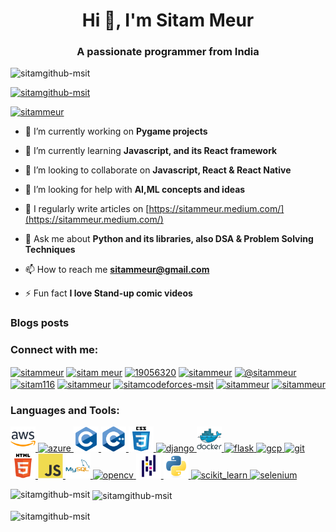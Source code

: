 <h1 align="center">Hi 👋, I'm Sitam Meur</h1>
<h3 align="center">A passionate programmer from India</h3>

<p align="left"> <img src="https://komarev.com/ghpvc/?username=sitamgithub-msit&label=Profile%20views&color=0e75b6&style=flat" alt="sitamgithub-msit" /> </p>

<p align="left"> <a href="https://github.com/ryo-ma/github-profile-trophy"><img src="https://github-profile-trophy.vercel.app/?username=sitamgithub-msit" alt="sitamgithub-msit" /></a> </p>

<p align="left"> <a href="https://twitter.com/sitammeur" target="blank"><img src="https://img.shields.io/twitter/follow/sitammeur?logo=twitter&style=for-the-badge" alt="sitammeur" /></a> </p>

- 🔭 I’m currently working on **Pygame projects**

- 🌱 I’m currently learning **Javascript, and its React framework**

- 👯 I’m looking to collaborate on **Javascript, React & React Native**

- 🤝 I’m looking for help with **AI,ML concepts and ideas**

- 📝 I regularly write articles on [https://sitammeur.medium.com/](https://sitammeur.medium.com/)

- 💬 Ask me about **Python and its libraries, also DSA & Problem Solving Techniques**

- 📫 How to reach me **sitammeur@gmail.com**

- ⚡ Fun fact **I love Stand-up comic videos**

### Blogs posts
<!-- BLOG-POST-LIST:START -->
<!-- BLOG-POST-LIST:END -->

<h3 align="left">Connect with me:</h3>
<p align="left">
<a href="https://twitter.com/sitammeur" target="blank"><img align="center" src="https://raw.githubusercontent.com/rahuldkjain/github-profile-readme-generator/master/src/images/icons/Social/twitter.svg" alt="sitammeur" height="30" width="40" /></a>
<a href="https://linkedin.com/in//sitam-meur-44b762223" target="blank"><img align="center" src="https://raw.githubusercontent.com/rahuldkjain/github-profile-readme-generator/master/src/images/icons/Social/linked-in-alt.svg" alt="sitam meur" height="30" width="40" /></a>
<a href="https://stackoverflow.com/users/19056320" target="blank"><img align="center" src="https://raw.githubusercontent.com/rahuldkjain/github-profile-readme-generator/master/src/images/icons/Social/stack-overflow.svg" alt="19056320" height="30" width="40" /></a>
<a href="https://kaggle.com/sitammeur" target="blank"><img align="center" src="https://raw.githubusercontent.com/rahuldkjain/github-profile-readme-generator/master/src/images/icons/Social/kaggle.svg" alt="sitammeur" height="30" width="40" /></a>
<a href="https://medium.com/@sitammeur" target="blank"><img align="center" src="https://raw.githubusercontent.com/rahuldkjain/github-profile-readme-generator/master/src/images/icons/Social/medium.svg" alt="@sitammeur" height="30" width="40" /></a>
<a href="https://www.codechef.com/users/sitam116" target="blank"><img align="center" src="https://cdn.jsdelivr.net/npm/simple-icons@3.1.0/icons/codechef.svg" alt="sitam116" height="30" width="40" /></a>
<a href="https://www.hackerrank.com/sitammeur" target="blank"><img align="center" src="https://raw.githubusercontent.com/rahuldkjain/github-profile-readme-generator/master/src/images/icons/Social/hackerrank.svg" alt="sitammeur" height="30" width="40" /></a>
<a href="https://codeforces.com/profile/sitamcodeforces-msit" target="blank"><img align="center" src="https://raw.githubusercontent.com/rahuldkjain/github-profile-readme-generator/master/src/images/icons/Social/codeforces.svg" alt="sitamcodeforces-msit" height="30" width="40" /></a>
<a href="https://www.leetcode.com/sitammeur" target="blank"><img align="center" src="https://raw.githubusercontent.com/rahuldkjain/github-profile-readme-generator/master/src/images/icons/Social/leet-code.svg" alt="sitammeur" height="30" width="40" /></a>
<a href="https://auth.geeksforgeeks.org/user/sitammeur" target="blank"><img align="center" src="https://raw.githubusercontent.com/rahuldkjain/github-profile-readme-generator/master/src/images/icons/Social/geeks-for-geeks.svg" alt="sitammeur" height="30" width="40" /></a>
</p>

<h3 align="left">Languages and Tools:</h3>
<p align="left"> <a href="https://aws.amazon.com" target="_blank" rel="noreferrer"> <img src="https://raw.githubusercontent.com/devicons/devicon/master/icons/amazonwebservices/amazonwebservices-original-wordmark.svg" alt="aws" width="40" height="40"/> </a> <a href="https://azure.microsoft.com/en-in/" target="_blank" rel="noreferrer"> <img src="https://www.vectorlogo.zone/logos/microsoft_azure/microsoft_azure-icon.svg" alt="azure" width="40" height="40"/> </a> <a href="https://www.cprogramming.com/" target="_blank" rel="noreferrer"> <img src="https://raw.githubusercontent.com/devicons/devicon/master/icons/c/c-original.svg" alt="c" width="40" height="40"/> </a> <a href="https://www.w3schools.com/cpp/" target="_blank" rel="noreferrer"> <img src="https://raw.githubusercontent.com/devicons/devicon/master/icons/cplusplus/cplusplus-original.svg" alt="cplusplus" width="40" height="40"/> </a> <a href="https://www.w3schools.com/css/" target="_blank" rel="noreferrer"> <img src="https://raw.githubusercontent.com/devicons/devicon/master/icons/css3/css3-original-wordmark.svg" alt="css3" width="40" height="40"/> </a> <a href="https://www.djangoproject.com/" target="_blank" rel="noreferrer"> <img src="https://cdn.worldvectorlogo.com/logos/django.svg" alt="django" width="40" height="40"/> </a> <a href="https://www.docker.com/" target="_blank" rel="noreferrer"> <img src="https://raw.githubusercontent.com/devicons/devicon/master/icons/docker/docker-original-wordmark.svg" alt="docker" width="40" height="40"/> </a> <a href="https://flask.palletsprojects.com/" target="_blank" rel="noreferrer"> <img src="https://www.vectorlogo.zone/logos/pocoo_flask/pocoo_flask-icon.svg" alt="flask" width="40" height="40"/> </a> <a href="https://cloud.google.com" target="_blank" rel="noreferrer"> <img src="https://www.vectorlogo.zone/logos/google_cloud/google_cloud-icon.svg" alt="gcp" width="40" height="40"/> </a> <a href="https://git-scm.com/" target="_blank" rel="noreferrer"> <img src="https://www.vectorlogo.zone/logos/git-scm/git-scm-icon.svg" alt="git" width="40" height="40"/> </a> <a href="https://www.w3.org/html/" target="_blank" rel="noreferrer"> <img src="https://raw.githubusercontent.com/devicons/devicon/master/icons/html5/html5-original-wordmark.svg" alt="html5" width="40" height="40"/> </a> <a href="https://developer.mozilla.org/en-US/docs/Web/JavaScript" target="_blank" rel="noreferrer"> <img src="https://raw.githubusercontent.com/devicons/devicon/master/icons/javascript/javascript-original.svg" alt="javascript" width="40" height="40"/> </a> <a href="https://www.mysql.com/" target="_blank" rel="noreferrer"> <img src="https://raw.githubusercontent.com/devicons/devicon/master/icons/mysql/mysql-original-wordmark.svg" alt="mysql" width="40" height="40"/> </a> <a href="https://opencv.org/" target="_blank" rel="noreferrer"> <img src="https://www.vectorlogo.zone/logos/opencv/opencv-icon.svg" alt="opencv" width="40" height="40"/> </a> <a href="https://pandas.pydata.org/" target="_blank" rel="noreferrer"> <img src="https://raw.githubusercontent.com/devicons/devicon/2ae2a900d2f041da66e950e4d48052658d850630/icons/pandas/pandas-original.svg" alt="pandas" width="40" height="40"/> </a> <a href="https://www.python.org" target="_blank" rel="noreferrer"> <img src="https://raw.githubusercontent.com/devicons/devicon/master/icons/python/python-original.svg" alt="python" width="40" height="40"/> </a> <a href="https://scikit-learn.org/" target="_blank" rel="noreferrer"> <img src="https://upload.wikimedia.org/wikipedia/commons/0/05/Scikit_learn_logo_small.svg" alt="scikit_learn" width="40" height="40"/> </a> <a href="https://www.selenium.dev" target="_blank" rel="noreferrer"> <img src="https://raw.githubusercontent.com/detain/svg-logos/780f25886640cef088af994181646db2f6b1a3f8/svg/selenium-logo.svg" alt="selenium" width="40" height="40"/> </a> </p>

<p><img align="left" src="https://github-readme-stats.vercel.app/api/top-langs?username=sitamgithub-msit&show_icons=true&locale=en&layout=compact" alt="sitamgithub-msit" /></p>

<p>&nbsp;<img align="center" src="https://github-readme-stats.vercel.app/api?username=sitamgithub-msit&show_icons=true&locale=en" alt="sitamgithub-msit" /></p>

<p><img align="center" src="https://github-readme-streak-stats.herokuapp.com/?user=sitamgithub-msit&" alt="sitamgithub-msit" /></p>
